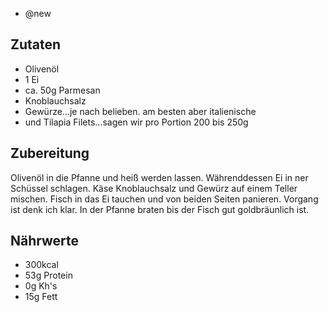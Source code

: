 - @new

## Zutaten
- Olivenöl
- 1 Ei
- ca. 50g Parmesan
- Knoblauchsalz
- Gewürze...je nach belieben. am besten aber italienische
- und Tilapia Filets...sagen wir pro Portion 200 bis 250g

## Zubereitung
Olivenöl in die Pfanne und heiß werden lassen. Währenddessen Ei in ner Schüssel schlagen. Käse Knoblauchsalz und Gewürz auf einem Teller mischen. Fisch in das Ei tauchen und von beiden Seiten panieren. Vorgang ist denk ich klar.
In der Pfanne braten bis der Fisch gut goldbräunlich ist.

## Nährwerte
- 300kcal
- 53g Protein
- 0g Kh's
- 15g Fett
